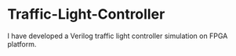 # Traffic-Light-Controller
I have developed a Verilog traffic light controller simulation on FPGA platform.
